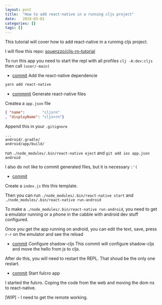 ```yaml
---
layout: post
title:  "How to add react-native in a running cljs project"
date:   2019-03-01
categories: []
tags: []
---
```


This tutorial will cover how to add react-native in a running cljs project.

I will flow this repo: [souenzzo/cljs-rn-tutorial](https://github.com/souenzzo/cljs-rn-tutorial/commits/master)

To run this app you need to start the repl with all profiles `clj -A:dev:cljs` then call `(user/-main)`

* [commit](https://github.com/souenzzo/cljs-rn-tutorial/commit/3f3ed613a45e6dacfa8b6eee1048749600dfb7e0)
Add the react-native dependencie

```bash
yarn add react-native
```

* [commmit](https://github.com/souenzzo/cljs-rn-tutorial/commit/58f4d4850211a21195af15a87d9aebd75f3300fd)
Generate react-native files

Createa a `app.json` file
```json
{ "name":        "cljsrn"
, "displayName": "cljs+rn"}
```

Append this in your `.gitignore`
```text
...
android/.gradle/
android/app/build/
```

run `./node_modules/.bin/react-native eject` and `git add ios app.json android`

I also do not like to commit generated files, but it is necessary `:'(`

* [commit](https://github.com/souenzzo/cljs-rn-tutorial/commit/dd2a3c5f1b50b76d53c58d566b70f19e6171b9cc)

Create a `index.js` this this template.

Then you can run `./node_modules/.bin/react-native start` and `./node_modules/.bin/react-native run-android`

To make a `./node_modules/.bin/react-native run-android`, you need to get a emulator running or a phone in the cabble
with android dev stuff configured.

Once you get the app running on android, you can edit the text, save, press `r-r` on the emulator and see the reload

* [commit](https://github.com/souenzzo/cljs-rn-tutorial/commit/217f4ca775aaf90226c0ce61cd3540524985637d)
Configure shadow-cljs
This commit will configure shadow-cljs and move the hello from js to cljs.

After do this, you will need to restart the REPL. That shoud be the only one restart.

* [commit](https://github.com/souenzzo/cljs-rn-tutorial/commit/3ef0602de20210e9c29942c2580cd68e7f0958b9)
Start fulcro app

I started the fulcro. Coping the code from the web and moving the dom ns to react-native.

[WIP] - I need to get the remote working.
